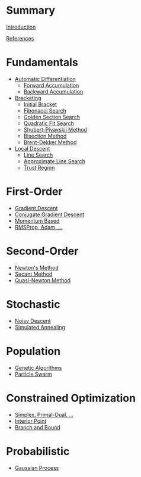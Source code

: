# Summary

[Introduction]()

[References]()

# Fundamentals

- [Automatic Differentiation]()
  - [Forward Accumulation](./forward_accumulation.md)
  - [Backward Accumulation]()
- [Bracketing]()
  - [Initial Bracket](./bracket_minimum.md)
  - [Fibonacci Search](./fibonacci_search.md)
  - [Golden Section Search](./golden_section_search.md)
  - [Quadratic Fit Search](./quadratic_fit_search.md)
  - [Shubert-Piyavskii Method](./shubert_piyavskii_method.md)
  - [Bisection Method](./bisection_method.md)
  - [Brent-Dekker Method]()
- [Local Descent]()
  - [Line Search](./line_search.md)
  - [Approximate Line Search](./approx_line_search.md)
  - [Trust Region]()

# First-Order

- [Gradient Descent]()
- [Conjugate Gradient Descent]()
- [Momentum Based]()
- [RMSProp, Adam, ...]()

# Second-Order

- [Newton's Method]()
- [Secant Method]()
- [Quasi-Newton Method]()

# Stochastic

- [Noisy Descent]()
- [Simulated Annealing]()

# Population

- [Genetic Algorithms]()
- [Particle Swarm]()

# Constrained Optimization

- [Simplex, Primal-Dual, ...]()
- [Interior Point]()
- [Branch and Bound]()

# Probabilistic

- [Gaussian Process]()
